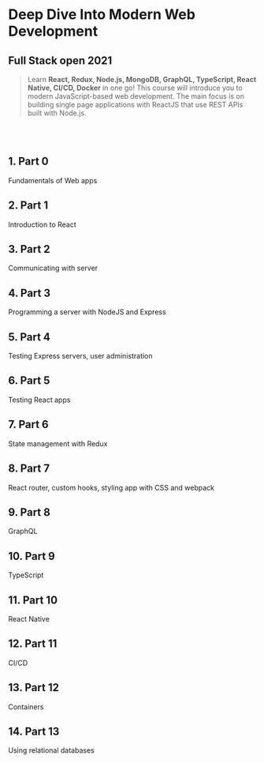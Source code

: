 # **Deep Dive Into Modern Web Development**

## **Full Stack open 2021**

> Learn **React, Redux, Node.js, MongoDB, GraphQL, TypeScript, React Native, CI/CD, Docker** in one go! This course will introduce you to modern JavaScript-based web development. The main focus is on building single page applications with ReactJS that use REST APIs built with Node.js.

<br>
<br>

## 1. Part 0

Fundamentals of Web apps

## 2. Part 1

Introduction to React

## 3. Part 2

Communicating with server

## 4. Part 3

Programming a server with NodeJS and Express

## 5. Part 4

Testing Express servers, user administration

## 6. Part 5

Testing React apps

## 7. Part 6

State management with Redux

## 8. Part 7

React router, custom hooks, styling app with CSS and webpack

## 9. Part 8

GraphQL

## 10. Part 9

TypeScript

## 11. Part 10

React Native

## 12. Part 11

CI/CD

## 13. Part 12

Containers

## 14. Part 13

Using relational databases
